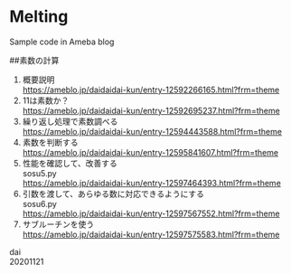 # Melting
Sample code in Ameba blog

##素数の計算
1. 概要説明  
  https://ameblo.jp/daidaidai-kun/entry-12592266165.html?frm=theme
2. 11は素数か？  
  https://ameblo.jp/daidaidai-kun/entry-12592695237.html?frm=theme
3. 繰り返し処理で素数調べる  
  https://ameblo.jp/daidaidai-kun/entry-12594443588.html?frm=theme
4. 素数を判断する  
  https://ameblo.jp/daidaidai-kun/entry-12595841607.html?frm=theme
5. 性能を確認して、改善する  
  sosu5.py  
  https://ameblo.jp/daidaidai-kun/entry-12597464393.html?frm=theme
6. 引数を渡して、あらゆる数に対応できるようにする  
  sosu6.py  
  https://ameblo.jp/daidaidai-kun/entry-12597567552.html?frm=theme
7. サブルーチンを使う  
  https://ameblo.jp/daidaidai-kun/entry-12597575583.html?frm=theme

dai  
20201121  
